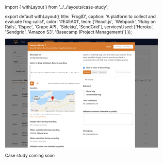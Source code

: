 import { withLayout } from '../../layouts/case-study';

export default withLayout({
  title: 'FrogID',
  caption: 'A platform to collect and evaluate frog calls!',
  color: '#E45A01',
  tech: ['React.js', 'Webpack', 'Ruby on Rails', 'Rspec', 'Grape API', 'Sidekiq', 'SendGrid'],
  servicesUsed: ['Heroku', 'Sendgrid', 'Amazon S3', 'Basecamp (Project Management)']
});

<img className="img-fluid mb-5" src="/static/images/screen-frogid.png" />

Case study coming soon
